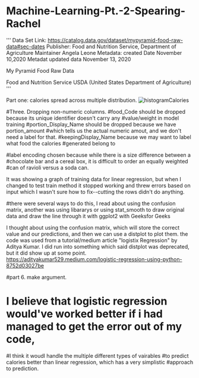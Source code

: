 # Machine-Learning-Pt.-2-Spearing-Rachel


'''
Data Set Link: https://catalog.data.gov/dataset/mypyramid-food-raw-data#sec-dates
Publisher: Food and Nutrition Service, Department of Agriculture
Maintainer Angela Leone
Metadata: created Date November 10,2020
Metadat updated data November 13, 2020

My Pyramid Food Raw Data

Food and Nutrition Service USDA (United States Department of Agriculture)
'''


Part one: calories spread across multiple distribution.
![histogramCalories](https://user-images.githubusercontent.com/95445097/167066798-469f57a9-5ac9-4664-9748-464c4e6d5223.png)


#Three. Dropping non-numeric columns.
#food_Code should be dropped because its unique identifier doesn't carry any 
#value/weight in model training
#portion_Display_Name should be dropped because we have portion_amount 
#which tells us the actual numeric amout, and we don't need a label for that.
#keepingDisplay_Name because we may want to label what food the calories 
#generated belong to



#label encoding chosen because while there is a size difference between a 
#chocolate bar and a cereal box, it is difficult to order an equally weighted
#can of ravioli versus a soda can. 



It was showing a graph of training data for linear regression, but when I changed to test train method it stopped working and threw errors based on input which I wasn't sure how to fix--cutting the rows didn't do anything.

#there were several ways to do this, I read about using the confusion matrix, another was using libararys or using stat_smooth to draw original data and draw the line through it with ggplot2 with Geeksfor Geeks

I thought about using the confusion matrix, which will store the correct value and our predictions, and then we can use a distplot
to plot them. the code was used from a tutorial/medium article "logistix Regression" by Aditya Kumar. I did run into something which said distplot
was deprecated, but it did show up at some point.
https://adityakumar529.medium.com/logistic-regression-using-python-8752d03027be 


#part 6. make argument.
# I believe that logistic regression would've worked better if i had managed to get the error out of my code,
#I think it woudl handle the multiple different types of vairables
#to predict calories better than linear regression, which has a very simplistic
#approach to prediction.
